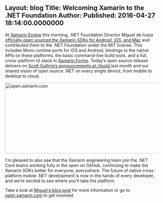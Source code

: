 Layout: blog
Title: Welcoming Xamarin to the .NET Foundation
Author: 
Published: 2016-04-27 18:14:00.0000000
---
<p>At <a href="https://evolve.xamarin.com/">Xamarin Evolve</a>&nbsp;this <g class="gr_ gr_23 gr-alert gr_gramm gr_run_anim Punctuation multiReplace" id="23" data-gr-id="23">morning, .</g>NET Foundation Director Miguel de Icaza <a href="http://open.xamarin.com/">officially open sourced&nbsp;the Xamarin SDKs for Android, iOS, and Mac</a>&nbsp;and contributed them to the .NET Foundation under the MIT license. This includes Mono runtime ports for iOS and Android, bindings to the native APIs on these platforms, the basic command-line build tools, and a full, cross-platform UI stack in <a href="https://github.com/xamarin/Xamarin.Forms">Xamarin.Forms</a>. Today&rsquo;s open source release delivers on <a href="https://channel9.msdn.com/Events/Build/2016/KEY02">Scott Guthrie&rsquo;s announcements at //build </a>last month and our shared vision of open source .NET on every single device, from mobile to desktop to <g class="gr_ gr_27 gr-alert gr_gramm gr_run_anim Grammar only-ins replaceWithoutSep" id="27" data-gr-id="27">cloud</g>.</p>

<p><img src="assets/posts/cropped.jpg" alt="open.xamarin.com" width="600" height="233" /></p>

<p>I'm pleased to also see that the Xamarin engineering team join the .NET Core teams working&nbsp;fully&nbsp;in the open&nbsp;on GitHub, continuing to make the Xamarin SDKs better for everyone, everywhere. The future of native cross-platform mobile .NET development is now in the hands of every developer, and we&rsquo;re excited to see where you&rsquo;ll take the platform.</p>

<p>Take a look at <a href="https://blog.xamarin.com/live-from-evolve-open-source-xamarin-ready-for-you">Miguel's blog post</a>&nbsp;for more information or go to <a href="http://open.xamarin.com/">open.xamarin.com</a>&nbsp;to get involved.</p>
